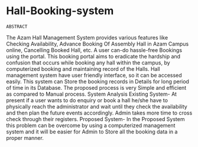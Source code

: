 # Hall-Booking-system
    ABSTRACT
The Azam Hall Management System provides various features like Checking Availability, Advance Booking Of Assembly Hall in Azam Campus online, Cancelling Booked Hall, etc. A user can-do hassle-free Bookings using the portal. This booking portal aims to eradicate the hardship and confusion that occurs while booking any hall within the campus, by computerized booking and maintaining record of the Halls. Hall management system have user friendly interface, so it can be accessed easily. This system can Store the booking records in Details for long period of time in its Database. The proposed process is very Simple and efficient as compared to Manual process. 
System Analysis
Existing System-
At present if a user wants to do enquiry or book a hall he/she have to physically reach the administrator and wait until they check the availability and then plan the future events accordingly. Admin takes more time to cross check through their registers.
Proposed System-
In the Proposed System this problem can be overcome by using a computerized management system and it will be easier for Admin to Store all the booking data in a proper manner.
